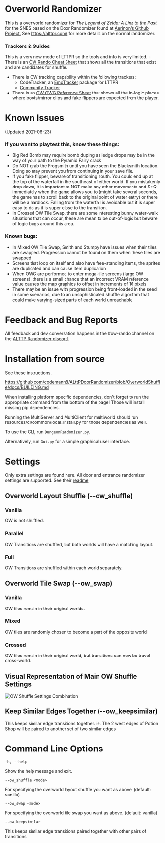 # Overworld Randomizer

This is a overworld randomizer for _The Legend of Zelda: A Link to the Past_ for the SNES
based on the Door Randomizer found at [Aerinon's Github Project.](https://github.com/Aerinon/ALttPDoorRandomizer)
See https://alttpr.com/ for more details on the normal randomizer.

### Trackers & Guides

This is a very new mode of LTTPR so the tools and info is very limited. - There is an [OW Rando Cheat Sheet](https://zelda.codemann8.com/images/shared/ow-rando-reference-sheet.png) that shows all the transitions that exist and are candidates for shuffle.
- There is OW tracking capability within the following trackers:
  - CodeTracker, an [EmoTracker](https://emotracker.net) package for LTTPR
  - [Community Tracker](https://alttptracker.dunka.net/)
- There is an [OW OWG Reference Sheet](https://zelda.codemann8.com/images/shared/ow-owg-reference-sheet.png) that shows all the in-logic places where boots/mirror clips and fake flippers are expected from the player.

# Known Issues
(Updated 2021-06-23)

### If you want to playtest this, know these things:
- Big Red Bomb may require bomb duping as ledge drops may be in the way of your path to the Pyramid Fairy crack
- Do NOT grab the Frogsmith until you have seen the Blacksmith location. Doing so may prevent you from continuing in your save file.
- If you fake flipper, beware of transitioning south. You could end up at the top of the waterfall in the southeast of either world. If you mistakenly drop down, it is important to NOT make any other movements and S+Q immediately when the game allows you to (might take several seconds, the game has to scroll back to the original point of water entry) or there will be a hardlock. Falling from the waterfall is avoidable but it is super easy to do as it is super close to the transition.
- In Crossed OW Tile Swap, there are some interesting bunny water-walk situations that can occur, these are mean to be out-of-logic but beware of logic bugs around this area.

### Known bugs:
- In Mixed OW Tile Swap, Smith and Stumpy have issues when their tiles are swapped. Progression cannot be found on them when these tiles are swapped
- Screens that loop on itself and also have free-standing items, the sprites are duplicated and can cause item duplication
- When OWG are performed to enter mega-tile screens (large OW screens), there is a small chance that an incorrect VRAM reference value causes the map graphics to offset in increments of 16 pixels
- There may be an issue with progression being front-loaded in the seed in some scenarios, due to an unsophisticated shuffle algorithm that could make varying-sized parts of each world unreachable

# Feedback and Bug Reports

All feedback and dev conversation happens in the #ow-rando channel on the [ALTTP Randomizer discord](https://discordapp.com/invite/alttprandomizer).

# Installation from source

See these instructions.

https://github.com/codemann8/ALttPDoorRandomizer/blob/OverworldShuffle/docs/BUILDING.md

When installing platform specific dependencies, don't forget to run the appropriate command from the bottom of the page! Those will install missing pip dependencies.

Running the MultiServer and MultiClient for multiworld should run resources/ci/common/local_install.py for those dependencies as well.

To use the CLI, run ```DungeonRandomizer.py```.

Alternatively, run ```Gui.py``` for a simple graphical user interface.

# Settings

Only extra settings are found here. All door and entrance randomizer settings are supported. See their [readme](https://github.com/Aerinon/ALttPDoorRandomizer/blob/master/README.md)

## Overworld Layout Shuffle (--ow_shuffle)

### Vanilla

OW is not shuffled.

### Parallel

OW Transitions are shuffled, but both worlds will have a matching layout.

### Full

OW Transitions are shuffled within each world separately.

## Overworld Tile Swap (--ow_swap)

### Vanilla

OW tiles remain in their original worlds.

### Mixed

OW tiles are randomly chosen to become a part of the opposite world

### Crossed

OW tiles remain in their original world, but transitions can now be travel cross-world.

## Visual Representation of Main OW Shuffle Settings

![OW Shuffle Settings Combination](https://zelda.codemann8.com/images/shared/ow-modes.gif)

## Keep Similar Edges Together (--ow_keepsimilar)

This keeps similar edge transitions together. ie. The 2 west edges of Potion Shop will be paired to another set of two similar edges


# Command Line Options

```
-h, --help            
```

Show the help message and exit.

```
--ow_shuffle <mode>     
```

For specifying the overworld layout shuffle you want as above. (default: vanilla)

```
--ow_swap <mode>     
```

For specifying the overworld tile swap you want as above. (default: vanilla)

```
--ow_keepsimilar     
```

This keeps similar edge transitions paired together with other pairs of transitions
